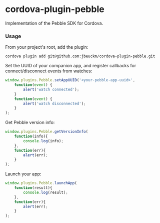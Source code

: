 cordova-plugin-pebble
=====================

Implementation of the Pebble SDK for Cordova.

### Usage ###

From your project's root, add the plugin:

```cordova plugin add git@github.com:jbeuckm/cordova-plugin-pebble.git```

Set the UUID of your companion app, and register callbacks for connect/disconnect events from watches:

```javascript
window.plugins.Pebble.setAppUUID('<your-pebble-app-uuid>',
    function(event) {
        alert('watch connected');
    }
    function(event) {
        alert('watch disconnected');
    }
);
```

Get Pebble version info:

```javascript
window.plugins.Pebble.getVersionInfo(
    function(info){
        console.log(info);
    },
    function(err){
        alert(err);
    }
);
```

Launch your app:

```javascript
window.plugins.Pebble.launchApp(
    function(result){
        console.log(result);
    },
    function(err){
        alert(err);
    }
);
```

